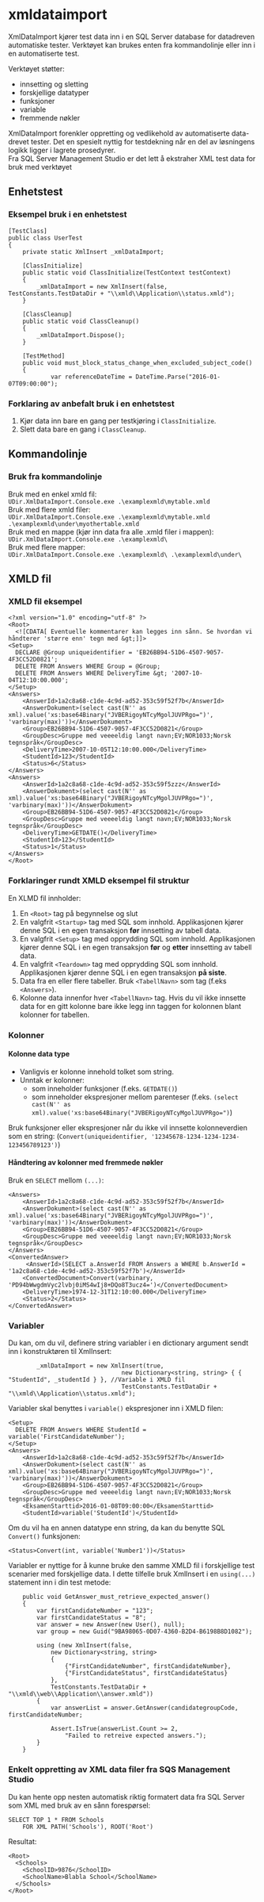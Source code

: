 # xmldataimport
XmlDataImport kjører test data inn i en SQL Server database for datadreven automatiske tester. Verktøyet kan brukes enten fra kommandolinje eller inn i en automatiserte test. 

Verktøyet støtter: 
- innsetting og sletting
- forskjellige datatyper
- funksjoner
- variable 
- fremmende nøkler

XmlDataImport forenkler oppretting og vedlikehold av automatiserte data-drevet tester. Det en spesielt nyttig for testdekning når en del av løsningens logikk ligger i lagrete prosedyrer.  
Fra SQL Server Management Studio er det lett å ekstraher XML test data for bruk med verktøyet  
## Enhetstest 
### Eksempel bruk i en enhetstest  

	[TestClass]
	public class UserTest
	{
		private static XmlInsert _xmlDataImport;
		
		[ClassInitialize]
		public static void ClassInitialize(TestContext testContext)
		{
			_xmlDataImport = new XmlInsert(false, TestConstants.TestDataDir + "\\xmld\\Application\\status.xmld");
		}
	
		[ClassCleanup]
		public static void ClassCleanup()
		{
			_xmlDataImport.Dispose();
		}
		
		[TestMethod]
		public void must_block_status_change_when_excluded_subject_code()
		{
	            var referenceDateTime = DateTime.Parse("2016-01-07T09:00:00");	           

### Forklaring av anbefalt bruk i en enhetstest 
1. Kjør data inn bare en gang per testkjøring i ```ClassInitialize```.
1. Slett data bare en gang i ```ClassCleanup```.  

## Kommandolinje  
### Bruk fra kommandolinje
Bruk med en enkel xmld fil:  
```UDir.XmlDataImport.Console.exe .\examplexmld\mytable.xmld```  
Bruk med flere xmld filer:  
```UDir.XmlDataImport.Console.exe .\examplexmld\mytable.xmld .\examplexmld\under\myothertable.xmld```  
Bruk med en mappe (kjør inn data fra alle .xmld filer i mappen):  
```UDir.XmlDataImport.Console.exe .\examplexmld\```  
Bruk med flere mapper:  
```UDir.XmlDataImport.Console.exe .\examplexmld\ .\examplexmld\under\```  

## XMLD fil
### XMLD fil eksempel

	<?xml version="1.0" encoding="utf-8" ?>
	<Root>
	  <![CDATA[ Eventuelle kommentarer kan legges inn sånn. Se hvordan vi håndterer 'større enn' tegn med &gt;]]>
	<Setup>
	  DECLARE @Group uniqueidentifier = 'EB26BB94-51D6-4507-9057-4F3CC52D0821';
	  DELETE FROM Answers WHERE Group = @Group;
	  DELETE FROM Answers WHERE DeliveryTime &gt; '2007-10-04T12:10:00.000';
	</Setup>
	<Answers>
		<AnswerId>1a2c8a68-c1de-4c9d-ad52-353c59f52f7b</AnswerId>
		<AnswerDokument>(select cast(N'' as xml).value('xs:base64Binary("JVBERigoyNTcyMgolJUVPRgo=")', 'varbinary(max)'))</AnswerDokument>
		<Group>EB26BB94-51D6-4507-9057-4F3CC52D0821</Group>
		<GroupDesc>Gruppe med veeeeldig langt navn;EV;NOR1033;Norsk tegnspråk</GroupDesc>
		<DeliveryTime>2007-10-05T12:10:00.000</DeliveryTime>
		<StudentId>123</StudentId>
		<Status>6</Status>
	</Answers>
	<Answers>
		<AnswerId>1a2c8a68-c1de-4c9d-ad52-353c59f5zzz</AnswerId>
		<AnswerDokument>(select cast(N'' as xml).value('xs:base64Binary("JVBERigoyNTcyMgolJUVPRgo=")', 'varbinary(max)'))</AnswerDokument>
	 	<Group>EB26BB94-51D6-4507-9057-4F3CC52D0821</Group>
		<GroupDesc>Gruppe med veeeeldig langt navn;EV;NOR1033;Norsk tegnspråk</GroupDesc>
		<DeliveryTime>GETDATE()</DeliveryTime>
		<StudentId>123</StudentId>		
		<Status>1</Status>
	</Answers>
	</Root>

### Forklaringer rundt XMLD eksempel fil struktur
En XLMD fil innholder:

1. En ````<Root>```` tag på begynnelse og slut
1. En valgfrit ````<Startup>```` tag med SQL som innhold. Applikasjonen kjører denne SQL i en egen transaksjon **før** innsetting av tabell data.
1. En valgfrit ````<Setup>```` tag med opprydding SQL som innhold. Applikasjonen kjører denne SQL i en egen transaksjon **før** og **etter** innsetting av tabell data.
1. En valgfrit ````<Teardown>```` tag med opprydding SQL som innhold. Applikasjonen kjører denne SQL i en egen transaksjon **på siste**.
1. Data fra en eller flere tabeller. Bruk ````<TabellNavn>```` som tag (f.eks ````<Answers>````).
1. Kolonne data innenfor hver ````<TabellNavn>```` tag. Hvis du vil ikke innsette data for en gitt kolonne bare ikke legg inn taggen for kolonnen blant kolonner for tabellen.  

### Kolonner
#### Kolonne data type
- Vanligvis er kolonne innehold tolket som string.
- Unntak er kolonner: 
  -  som inneholder funksjoner (f.eks. ```GETDATE()```) 
  -  som inneholder ekspresjoner mellom parenteser (f.eks. ```(select cast(N'' as xml).value('xs:base64Binary("JVBERigoyNTcyMgolJUVPRgo=")```)  

Bruk funksjoner eller ekspresjoner når du ikke vil innsette kolonneverdien som en string: (```Convert(uniqueidentifier, '12345678-1234-1234-1234-123456789123')```)   

#### Håndtering av kolonner med fremmede nøkler
Bruk en ```SELECT``` mellom ```(...)```:  
  
	<Answers>
	    <AnswerId>1a2c8a68-c1de-4c9d-ad52-353c59f52f7b</AnswerId>
	    <AnswerDokument>(select cast(N'' as xml).value('xs:base64Binary("JVBERigoyNTcyMgolJUVPRgo=")', 'varbinary(max)'))</AnswerDokument>
	    <Group>EB26BB94-51D6-4507-9057-4F3CC52D0821</Group>
	    <GroupDesc>Gruppe med veeeeldig langt navn;EV;NOR1033;Norsk tegnspråk</GroupDesc>
	</Answers>
	<ConvertedAnswer>
	     <AnswerId>(SELECT a.AnswerId FROM Answers a WHERE b.AnswerId = '1a2c8a68-c1de-4c9d-ad52-353c59f52f7b')</AnswerId>
	    <ConvertedDocument>Convert(varbinary, 'PD94bWwgdmVyc2lvbj0iMS4wIj8+DQo8T3ucz4=')</ConvertedDocument>
	    <DeliveryTime>1974-12-31T12:10:00.000</DeliveryTime>
	    <Status>2</Status>
	</ConvertedAnswer>

### Variabler  
Du kan, om du vil, definere string variabler i en dictionary argument sendt inn i konstruktøren til XmlInsert:  

			_xmlDataImport = new XmlInsert(true,
									new Dictionary<string, string> { { "StudentId", _studentId } }, //Variable i XMLD fil
									TestConstants.TestDataDir + "\\xmld\\Application\\status.xmld");

Variabler skal benyttes i ```variable()``` ekspresjoner inn i XMLD filen:  

	<Setup>
	  DELETE FROM Answers WHERE StudentId = variable('FirstCandidateNumber');
	</Setup>
	<Answers>
		<AnswerId>1a2c8a68-c1de-4c9d-ad52-353c59f52f7b</AnswerId>
		<AnswerDokument>(select cast(N'' as xml).value('xs:base64Binary("JVBERigoyNTcyMgolJUVPRgo=")', 'varbinary(max)'))</AnswerDokument>
		<Group>EB26BB94-51D6-4507-9057-4F3CC52D0821</Group>
		<GroupDesc>Gruppe med veeeeldig langt navn;EV;NOR1033;Norsk tegnspråk</GroupDesc>
		<EksamenStarttid>2016-01-08T09:00:00</EksamenStarttid>
		<StudentId>variable('StudentId')</StudentId>


Om du vil ha en annen datatype enn string, da kan du benytte SQL ```Convert()``` funksjonen:  

	<Status>Convert(int, variable('Number1'))</Status>

Variabler er nyttige for å kunne bruke den samme XMLD fil i forskjellige test scenarier med forskjellige data. I dette tilfelle bruk XmlInsert i en ```using(...) ``` statement inn i din test metode:

		public void GetAnswer_must_retrieve_expected_answer()
		{
			var firstCandidateNumber = "123";
			var firstCandidateStatus = "8";
			var answer = new Answer(new User(), null);
			var group = new Guid("9BA98065-0D07-4360-B2D4-B6198B8D1082");

			using (new XmlInsert(false,
				new Dictionary<string, string>
				{
					{"FirstCandidateNumber", firstCandidateNumber},
					{"FirstCandidateStatus", firstCandidateStatus}
				},
				TestConstants.TestDataDir + "\\xmld\\web\\Application\\answer.xmld"))
			{
				var answerList = answer.GetAnswer(candidategroupCode, firstCandidateNumber;
								
				Assert.IsTrue(answerList.Count >= 2,
					"Failed to retreive expected answers.");
			} 
		}

### Enkelt oppretting av XML data filer fra SQS Management Studio
Du kan hente opp nesten automatisk riktig formatert data fra SQL Server som XML med bruk av en sånn forespørsel:

	SELECT TOP 1 * FROM Schools
	    FOR XML PATH('Schools'), ROOT('Root')

Resultat:

	<Root>
	  <Schools>
	    <SchoolID>9876</SchoolID>
	    <SchoolName>Blabla School</SchoolName>
	  </Schools>
	</Root>

